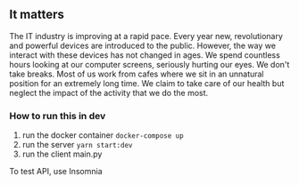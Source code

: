 ## It matters

The IT industry is improving at a rapid pace. Every year new, revolutionary and powerful devices are introduced to the public. However, the way we interact with these devices has not changed in ages. We spend countless hours looking at our computer screens, seriously hurting our eyes. We don't take breaks. Most of us work from cafes where we sit in an unnatural position for an extremely long time. We claim to take care of our health but neglect the impact of the activity that we do the most. 
### How to run this in dev

1. run the docker container `docker-compose up`
2. run the server `yarn start:dev`
3. run the client main.py

To test API, use Insomnia
